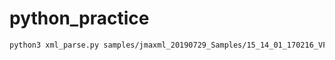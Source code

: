 # python_practice

```sh
python3 xml_parse.py samples/jmaxml_20190729_Samples/15_14_01_170216_VPWW53.xml
```

